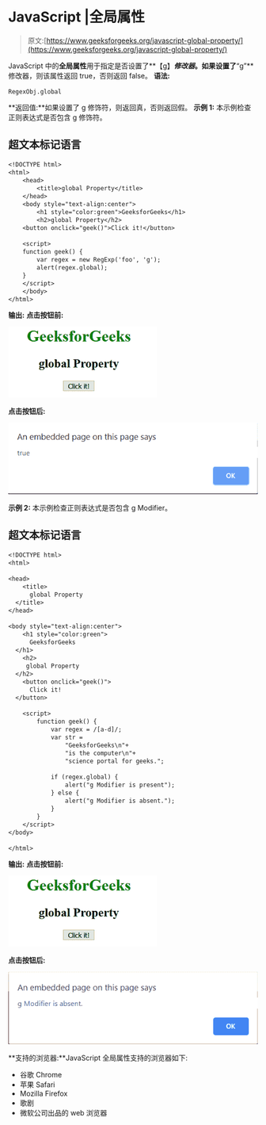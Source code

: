 # JavaScript |全局属性

> 原文:[https://www.geeksforgeeks.org/javascript-global-property/](https://www.geeksforgeeks.org/javascript-global-property/)

JavaScript 中的**全局属性**用于指定是否设置了**【g】***修改器*。如果设置了**“g”**修改器，则该属性返回 true，否则返回 false。
**语法:**

```
RegexObj.global
```

**返回值:**如果设置了 g 修饰符，则返回真，否则返回假。
**示例 1:** 本示例检查正则表达式是否包含 g 修饰符。

## 超文本标记语言

```
<!DOCTYPE html>
<html>
    <head>
        <title>global Property</title>
    </head>
    <body style="text-align:center">
        <h1 style="color:green">GeeksforGeeks</h1>
        <h2>global Property</h2>
    <button onclick="geek()">Click it!</button>

    <script>
    function geek() {
        var regex = new RegExp('foo', 'g');
        alert(regex.global);
    }
    </script>
    </body>
</html>
```

**输出:**
**点击按钮前:**

![](img/f52139bedcf8a3ef1ee0a6c792fafa68.png)

**点击按钮后:**

![global](img/512c2cf2fc3f8d152262230e99ecc53e.png)

**示例 2:** 本示例检查正则表达式是否包含 g Modifier。

## 超文本标记语言

```
<!DOCTYPE html>
<html>

<head>
    <title>
      global Property
  </title>
</head>

<body style="text-align:center">
    <h1 style="color:green">
      GeeksforGeeks
  </h1>
    <h2>
     global Property
  </h2>
    <button onclick="geek()">
      Click it!
  </button>

    <script>
        function geek() {
            var regex = /[a-d]/;
            var str =
                "GeeksforGeeks\n"+
                "is the computer\n"+
                "science portal for geeks.";

            if (regex.global) {
                alert("g Modifier is present");
            } else {
                alert("g Modifier is absent.");
            }
        }
    </script>
</body>

</html>
```

**输出:**
**点击按钮前:**

![](img/f52139bedcf8a3ef1ee0a6c792fafa68.png)

**点击按钮后:**

![global](img/df23cf8dff56063fcf15105199c3b373.png)

**支持的浏览器:**JavaScript 全局属性支持的浏览器如下:

*   谷歌 Chrome
*   苹果 Safari
*   Mozilla Firefox
*   歌剧
*   微软公司出品的 web 浏览器